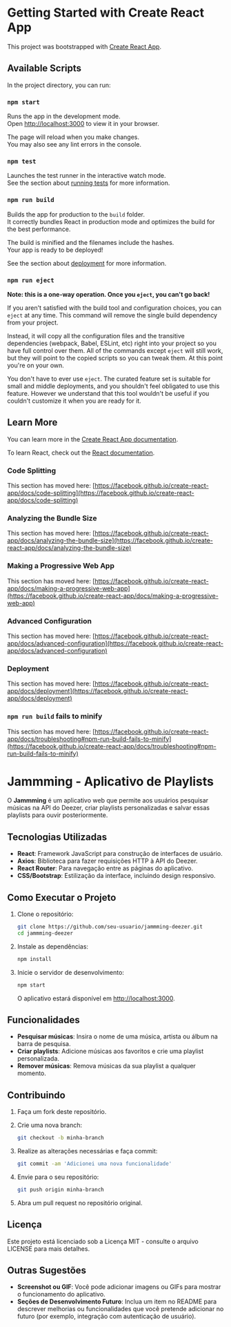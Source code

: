 # Getting Started with Create React App

This project was bootstrapped with [Create React App](https://github.com/facebook/create-react-app).

## Available Scripts

In the project directory, you can run:

### `npm start`

Runs the app in the development mode.  
Open [http://localhost:3000](http://localhost:3000) to view it in your browser.

The page will reload when you make changes.  
You may also see any lint errors in the console.

### `npm test`

Launches the test runner in the interactive watch mode.  
See the section about [running tests](https://facebook.github.io/create-react-app/docs/running-tests) for more information.

### `npm run build`

Builds the app for production to the `build` folder.  
It correctly bundles React in production mode and optimizes the build for the best performance.

The build is minified and the filenames include the hashes.  
Your app is ready to be deployed!

See the section about [deployment](https://facebook.github.io/create-react-app/docs/deployment) for more information.

### `npm run eject`

**Note: this is a one-way operation. Once you `eject`, you can't go back!**

If you aren't satisfied with the build tool and configuration choices, you can `eject` at any time. This command will remove the single build dependency from your project.

Instead, it will copy all the configuration files and the transitive dependencies (webpack, Babel, ESLint, etc) right into your project so you have full control over them. All of the commands except `eject` will still work, but they will point to the copied scripts so you can tweak them. At this point you're on your own.

You don't have to ever use `eject`. The curated feature set is suitable for small and middle deployments, and you shouldn't feel obligated to use this feature. However we understand that this tool wouldn't be useful if you couldn't customize it when you are ready for it.

## Learn More

You can learn more in the [Create React App documentation](https://facebook.github.io/create-react-app/docs/getting-started).

To learn React, check out the [React documentation](https://reactjs.org/).

### Code Splitting

This section has moved here: [https://facebook.github.io/create-react-app/docs/code-splitting](https://facebook.github.io/create-react-app/docs/code-splitting)

### Analyzing the Bundle Size

This section has moved here: [https://facebook.github.io/create-react-app/docs/analyzing-the-bundle-size](https://facebook.github.io/create-react-app/docs/analyzing-the-bundle-size)

### Making a Progressive Web App

This section has moved here: [https://facebook.github.io/create-react-app/docs/making-a-progressive-web-app](https://facebook.github.io/create-react-app/docs/making-a-progressive-web-app)

### Advanced Configuration

This section has moved here: [https://facebook.github.io/create-react-app/docs/advanced-configuration](https://facebook.github.io/create-react-app/docs/advanced-configuration)

### Deployment

This section has moved here: [https://facebook.github.io/create-react-app/docs/deployment](https://facebook.github.io/create-react-app/docs/deployment)

### `npm run build` fails to minify

This section has moved here: [https://facebook.github.io/create-react-app/docs/troubleshooting#npm-run-build-fails-to-minify](https://facebook.github.io/create-react-app/docs/troubleshooting#npm-run-build-fails-to-minify)

# Jammming - Aplicativo de Playlists

O **Jammming** é um aplicativo web que permite aos usuários pesquisar músicas na API do Deezer, criar playlists personalizadas e salvar essas playlists para ouvir posteriormente.

## Tecnologias Utilizadas

- **React**: Framework JavaScript para construção de interfaces de usuário.
- **Axios**: Biblioteca para fazer requisições HTTP à API do Deezer.
- **React Router**: Para navegação entre as páginas do aplicativo.
- **CSS/Bootstrap**: Estilização da interface, incluindo design responsivo.

## Como Executar o Projeto

1. Clone o repositório:

    ```bash
    git clone https://github.com/seu-usuario/jammming-deezer.git
    cd jammming-deezer
    ```

2. Instale as dependências:

    ```bash
    npm install
    ```

3. Inicie o servidor de desenvolvimento:

    ```bash
    npm start
    ```

    O aplicativo estará disponível em [http://localhost:3000](http://localhost:3000).

## Funcionalidades

- **Pesquisar músicas**: Insira o nome de uma música, artista ou álbum na barra de pesquisa.
- **Criar playlists**: Adicione músicas aos favoritos e crie uma playlist personalizada.
- **Remover músicas**: Remova músicas da sua playlist a qualquer momento.

## Contribuindo

1. Faça um fork deste repositório.
2. Crie uma nova branch:

    ```bash
    git checkout -b minha-branch
    ```

3. Realize as alterações necessárias e faça commit:

    ```bash
    git commit -am 'Adicionei uma nova funcionalidade'
    ```

4. Envie para o seu repositório:

    ```bash
    git push origin minha-branch
    ```

5. Abra um pull request no repositório original.

## Licença

Este projeto está licenciado sob a Licença MIT - consulte o arquivo LICENSE para mais detalhes.

## Outras Sugestões

- **Screenshot ou GIF**: Você pode adicionar imagens ou GIFs para mostrar o funcionamento do aplicativo.
- **Seções de Desenvolvimento Futuro**: Inclua um item no README para descrever melhorias ou funcionalidades que você pretende adicionar no futuro (por exemplo, integração com autenticação de usuário).
